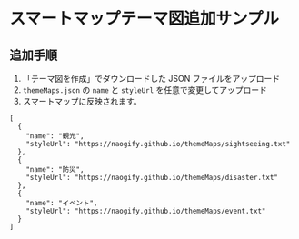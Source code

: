 # スマートマップテーマ図追加サンプル


## 追加手順

1. 「テーマ図を作成」でダウンロードした JSON ファイルをアップロード
2. `themeMaps.json` の `name` と `styleUrl` を任意で変更してアップロード
3. スマートマップに反映されます。

```
[
  {
    "name": "観光",
    "styleUrl": "https://naogify.github.io/themeMaps/sightseeing.txt"
  },
  {
    "name": "防災",
    "styleUrl": "https://naogify.github.io/themeMaps/disaster.txt"
  },
  {
    "name": "イベント",
    "styleUrl": "https://naogify.github.io/themeMaps/event.txt"
  }
]
```
